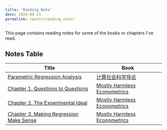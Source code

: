```yaml
---
title: 'Reading Note'
date: 2024-09-13
permalink: /posts/reading_note/
---
```


This page contains reading notes for some of the books or chapters I've read.

## Notes Table

|        Title         |         Book         |                 
| -------------------- | -------------------- |
| [Parametric Regression Analysis](http://leahxqing.github.io/posts/notes/2024-04-29-CS.md) | [计算社会科学导论](https://book.douban.com/subject/36603927/) |
| [Chapter 1. Questions to Questions](http://leahxqing.github.io/posts/notes/2023-09-24-hameless_01.md) | [Mostly Harmless Econometrics](https://www.mostlyharmlesseconometrics.com/) |
| [Chapter 2. The Experimental Ideal](http://leahxqing.github.io/posts/notes/2023-09-24-harmless_02.md) | [Mostly Harmless Econometrics](https://www.mostlyharmlesseconometrics.com/) |
| [Chapter 3. Making Regression Make Sense](http://leahxqing.github.io/posts/notes/2023-09-24-hameless_03.md) | [Mostly Harmless Econometrics](https://www.mostlyharmlesseconometrics.com/) |


